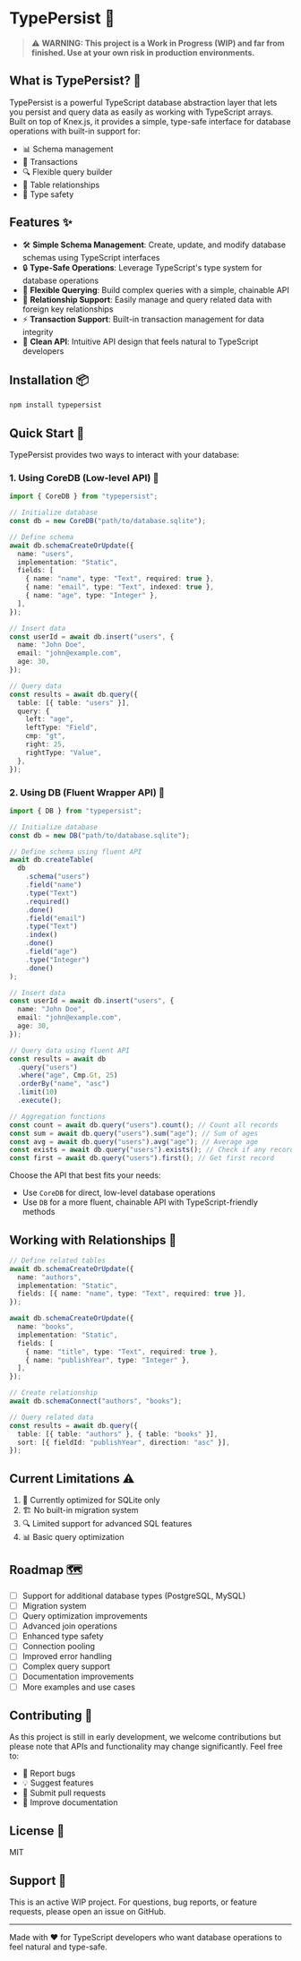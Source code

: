# TypePersist 🚀

> ⚠️ **WARNING: This project is a Work in Progress (WIP) and far from finished. Use at your own risk in production environments.**

## What is TypePersist? 🤔

TypePersist is a powerful TypeScript database abstraction layer that lets you persist and query data as easily as working with TypeScript arrays. Built on top of Knex.js, it provides a simple, type-safe interface for database operations with built-in support for:

- 📊 Schema management
- 🔄 Transactions
- 🔍 Flexible query builder
- 🔗 Table relationships
- 🎯 Type safety

## Features ✨

- 🛠️ **Simple Schema Management**: Create, update, and modify database schemas using TypeScript interfaces
- 🔒 **Type-Safe Operations**: Leverage TypeScript's type system for database operations
- 📝 **Flexible Querying**: Build complex queries with a simple, chainable API
- 🤝 **Relationship Support**: Easily manage and query related data with foreign key relationships
- ⚡ **Transaction Support**: Built-in transaction management for data integrity
- 🎨 **Clean API**: Intuitive API design that feels natural to TypeScript developers

## Installation 📦

```bash
npm install typepersist
```

## Quick Start 🚀

TypePersist provides two ways to interact with your database:

### 1. Using CoreDB (Low-level API) 💪

```typescript
import { CoreDB } from "typepersist";

// Initialize database
const db = new CoreDB("path/to/database.sqlite");

// Define schema
await db.schemaCreateOrUpdate({
  name: "users",
  implementation: "Static",
  fields: [
    { name: "name", type: "Text", required: true },
    { name: "email", type: "Text", indexed: true },
    { name: "age", type: "Integer" },
  ],
});

// Insert data
const userId = await db.insert("users", {
  name: "John Doe",
  email: "john@example.com",
  age: 30,
});

// Query data
const results = await db.query({
  table: [{ table: "users" }],
  query: {
    left: "age",
    leftType: "Field",
    cmp: "gt",
    right: 25,
    rightType: "Value",
  },
});
```

### 2. Using DB (Fluent Wrapper API) 🎯

```typescript
import { DB } from "typepersist";

// Initialize database
const db = new DB("path/to/database.sqlite");

// Define schema using fluent API
await db.createTable(
  db
    .schema("users")
    .field("name")
    .type("Text")
    .required()
    .done()
    .field("email")
    .type("Text")
    .index()
    .done()
    .field("age")
    .type("Integer")
    .done()
);

// Insert data
const userId = await db.insert("users", {
  name: "John Doe",
  email: "john@example.com",
  age: 30,
});

// Query data using fluent API
const results = await db
  .query("users")
  .where("age", Cmp.Gt, 25)
  .orderBy("name", "asc")
  .limit(10)
  .execute();

// Aggregation functions
const count = await db.query("users").count(); // Count all records
const sum = await db.query("users").sum("age"); // Sum of ages
const avg = await db.query("users").avg("age"); // Average age
const exists = await db.query("users").exists(); // Check if any records exist
const first = await db.query("users").first(); // Get first record
```

Choose the API that best fits your needs:

- Use `CoreDB` for direct, low-level database operations
- Use `DB` for a more fluent, chainable API with TypeScript-friendly methods

## Working with Relationships 🔗

```typescript
// Define related tables
await db.schemaCreateOrUpdate({
  name: "authors",
  implementation: "Static",
  fields: [{ name: "name", type: "Text", required: true }],
});

await db.schemaCreateOrUpdate({
  name: "books",
  implementation: "Static",
  fields: [
    { name: "title", type: "Text", required: true },
    { name: "publishYear", type: "Integer" },
  ],
});

// Create relationship
await db.schemaConnect("authors", "books");

// Query related data
const results = await db.query({
  table: [{ table: "authors" }, { table: "books" }],
  sort: [{ fieldId: "publishYear", direction: "asc" }],
});
```

## Current Limitations ⚠️

1. 🎯 Currently optimized for SQLite only
2. 🏗️ No built-in migration system
3. 🔍 Limited support for advanced SQL features
4. 📊 Basic query optimization

## Roadmap 🗺️

- [ ] Support for additional database types (PostgreSQL, MySQL)
- [ ] Migration system
- [ ] Query optimization improvements
- [ ] Advanced join operations
- [ ] Enhanced type safety
- [ ] Connection pooling
- [ ] Improved error handling
- [ ] Complex query support
- [ ] Documentation improvements
- [ ] More examples and use cases

## Contributing 🤝

As this project is still in early development, we welcome contributions but please note that APIs and functionality may change significantly. Feel free to:

- 🐛 Report bugs
- 💡 Suggest features
- 🔧 Submit pull requests
- 📖 Improve documentation

## License 📄

MIT

## Support 💬

This is an active WIP project. For questions, bug reports, or feature requests, please open an issue on GitHub.

---

Made with ❤️ for TypeScript developers who want database operations to feel natural and type-safe.
